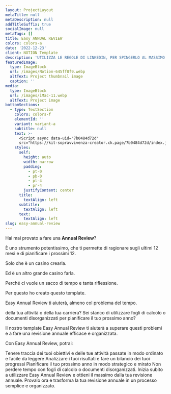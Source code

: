 ```yaml
---
layout: ProjectLayout
metaTitle: null
metaDescription: null
addTitleSuffix: true
socialImage: null
metaTags: []
title: Easy ANNUAL REVIEW
colors: colors-a
date: '2022-12-23'
client: NOTION Template
description: 'UTILIZZA LE REGOLE DI LINKEDIN, PER SPINGERLO AL MASSIMO!'
featuredImage:
  type: ImageBlock
  url: /images/Notion-645ff8f9.webp
  altText: Project thumbnail image
  caption: ''
media:
  type: ImageBlock
  url: /images/iMac-11.webp
  altText: Project image
bottomSections:
  - type: TextSection
    colors: colors-f
    elementId: ''
    variant: variant-a
    subtitle: null
    text: >-
      <Script async data-uid="7b0484d72d"
      src="https://kit-sopravvivenza-creator.ck.page/7b0484d72d/index.js" />
    styles:
      self:
        height: auto
        width: narrow
        padding:
          - pt-0
          - pb-0
          - pl-4
          - pr-4
        justifyContent: center
      title:
        textAlign: left
      subtitle:
        textAlign: left
      text:
        textAlign: left
slug: easy-annual-review
---
```

Hai mai provato a fare una **Annual Review**?

È uno strumento potentissimo, che ti permette di ragionare sugli ultimi 12 mesi e di pianificare i prossimi 12.

Solo che è un casino crearla.

Ed è un altro grande casino farla.

Perché ci vuole un sacco di tempo e tanta riflessione.

Per questo ho creato questo template.

Easy Annual Review ti aiuterà, almeno col problema del tempo.

della tua attività o della tua carriera? Sei stanco di utilizzare fogli di calcolo o documenti disorganizzati per pianificare il tuo prossimo anno?

Il nostro template Easy Annual Review ti aiuterà a superare questi problemi e a fare una revisione annuale efficace e organizzata.

Con Easy Annual Review, potrai:

Tenere traccia dei tuoi obiettivi e delle tue attività passate in modo ordinato e facile da leggere
Analizzare i tuoi risultati e fare un bilancio dei tuoi progressi
Pianificare il tuo prossimo anno in modo strategico e mirato
Non perdere tempo con fogli di calcolo o documenti disorganizzati. Inizia subito a utilizzare Easy Annual Review e ottieni il massimo dalla tua revisione annuale. Provalo ora e trasforma la tua revisione annuale in un processo semplice e organizzato.
